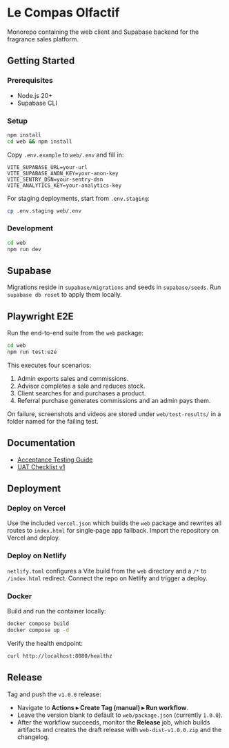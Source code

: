 # Le Compas Olfactif

Monorepo containing the web client and Supabase backend for the fragrance sales platform.

## Getting Started

### Prerequisites
- Node.js 20+
- Supabase CLI

### Setup
```bash
npm install
cd web && npm install
```

Copy `.env.example` to `web/.env` and fill in:
```
VITE_SUPABASE_URL=your-url
VITE_SUPABASE_ANON_KEY=your-anon-key
VITE_SENTRY_DSN=your-sentry-dsn
VITE_ANALYTICS_KEY=your-analytics-key
```

For staging deployments, start from `.env.staging`:
```bash
cp .env.staging web/.env
```

### Development
```bash
cd web
npm run dev
```

## Supabase
Migrations reside in `supabase/migrations` and seeds in `supabase/seeds`.
Run `supabase db reset` to apply them locally.

## Playwright E2E
Run the end-to-end suite from the `web` package:
```bash
cd web
npm run test:e2e
```

This executes four scenarios:
1. Admin exports sales and commissions.
2. Advisor completes a sale and reduces stock.
3. Client searches for and purchases a product.
4. Referral purchase generates commissions and an admin pays them.

On failure, screenshots and videos are stored under `web/test-results/` in a folder named for the failing test.

## Documentation

- [Acceptance Testing Guide](docs/acceptance.md)
- [UAT Checklist v1](docs/uat_v1.md)

## Deployment

### Deploy on Vercel
Use the included `vercel.json` which builds the `web` package and rewrites all routes to `index.html` for single‑page app fallback. Import the repository on Vercel and deploy.

### Deploy on Netlify
`netlify.toml` configures a Vite build from the `web` directory and a `/*` to `/index.html` redirect. Connect the repo on Netlify and trigger a deploy.

### Docker
Build and run the container locally:

```bash
docker compose build
docker compose up -d
```

Verify the health endpoint:

```bash
curl http://localhost:8080/healthz
```

## Release

Tag and push the `v1.0.0` release:

- Navigate to **Actions ▸ Create Tag (manual) ▸ Run workflow**.
- Leave the version blank to default to `web/package.json` (currently `1.0.0`).
- After the workflow succeeds, monitor the **Release** job, which builds artifacts and creates the draft release with `web-dist-v1.0.0.zip` and the changelog.
